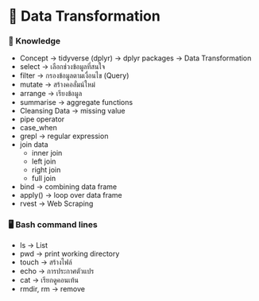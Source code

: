 # 🚋 Data Transformation
### 📖 Knowledge 
* Concept -> tidyverse (dplyr) -> dplyr packages -> Data Transformation
* select -> เลือกช่วงข้อมูลที่สนใจ
* filter -> กรองข้อมูลตามเงื่อนไข (Query)
* mutate -> สร้างคอลั่มน์ใหม่
* arrange -> เรียงข้อมูล
* summarise -> aggregate functions
* Cleansing Data -> missing value
* pipe operator
* case_when
* grepl -> regular expression
* join data
  *  inner join
  *  left join
  *  right join
  *  full join
* bind -> combining data frame
* apply() -> loop over data frame
* rvest -> Web Scraping 
### 🖥️ Bash command lines
* ls -> List
* pwd -> print working directory
* touch -> สร้างไฟล์
* echo -> การประกาศตัวแปร
* cat -> เรียกดูคอนเท้น
* rmdir, rm -> remove
